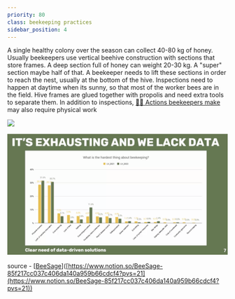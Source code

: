 ```yaml
---
priority: 80
class: beekeeping practices
sidebar_position: 4
---
```

A single healthy colony over the season can collect 40-80 kg of honey.
Usually beekeepers use vertical beehive construction with sections that store frames.
A deep section full of honey can weight 20-30 kg. A "super" section maybe half of that.
A beekeeper needs to lift these sections in order to reach the nest, usually at the bottom of the hive.
Inspections need to happen at daytime when its sunny, so that most of the worker bees are in the field.
Hive frames are glued together with propolis and need extra tools to separate them.
In addition to inspections, [🧑‍🚀 Actions beekeepers make](../products/🧑‍🚀%20Actions%20beekeepers%20make.md) may also require physical work

![](../🌻%20Purpose/img/artjom-exhausted.png)

![](../img/Screenshot%202024-06-14%20at%2017.25.01.png)

source - [[BeeSage](https://beesage.co/)]([https://www.notion.so/BeeSage-85f217cc037c406da140a959b66cdcf4?pvs=21](https://www.notion.so/BeeSage-85f217cc037c406da140a959b66cdcf4?pvs=21))